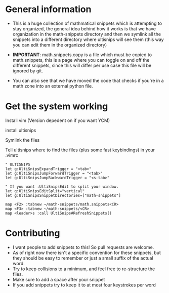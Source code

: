 # General information
* This is a huge collection of mathmatical snippets which is attempting to stay organized, the general idea behind how it works is that we have organization in the math-snippets directory and then we symlink all the snippets into a different directory where ultisnips will see them (this way you can edit them in the organized directory)

* __IMPORTANT__: math.snippets.copy is a file which must be copied to math.snippets, this is a page where you can toggle on and off the different snippets, since this will differ per use case this file will be ignored by git.

* You can also see that we have moved the code that checks if you're in a math zone into an external python file.


# Get the system working

Install vim (Version depedent on if you want YCM)

install ultisnips

Symlink the files

Tell ultisnips where to find the files (plus some fast keybindings) in your .vimrc

```
" ULTISNIPS
let g:UltiSnipsExpandTrigger = "<tab>"
let g:UltiSnipsJumpForwardTrigger = "<tab>"
let g:UltiSnipsJumpBackwardTrigger = "<s-tab>"

" If you want :UltiSnipsEdit to split your window.
let g:UltiSnipsEditSplit="vertical"
let g:UltiSnipsSnippetDirectories=["math-snippets"]

map <F2> :tabnew ~/math-snippets/math.snippets<CR>
map <F3> :tabnew ~/math-snippets/<CR>
map <leader>s :call UltiSnips#RefreshSnippets()
```

# Contributing
* I want people to add snippets to this! So pull requests are welcome. 
* As of right now there isn't a specific convention for these snippets, but they should be easy to remember or just a small suffix of the actual word.
* Try to keep collisions to a minimum, and feel free to re-structure the files. 
* Make sure to add a space after your snippet
* If you add snippets try to keep it to at most four keystrokes per word
